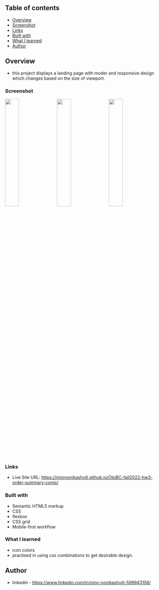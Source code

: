 ## Table of contents

  - [Overview](#overview)
  - [Screenshot](#screenshot)
  - [Links](#links)
  - [Built with](#built-with)
  - [What I learned](#what-i-learned)
  - [Author](#author)


## Overview
- this project displays a landing page with moder and responsive design which changes based on the size of viewport.

### Screenshot

<div width="100%">
      <img
        src="https://user-images.githubusercontent.com/61002720/200697059-d47f9890-b91f-4ef1-88c9-df6fd8efd7cd.png"
        width="30%"
        style="margin-right:3%"
        align="top"
      />
      <img
        src="https://user-images.githubusercontent.com/61002720/200719325-c3518b5a-84d5-4151-b9c1-db7290356af7.png"
				width="30%"
				style="margin-right:3%"
        align="top"
      />
      <img
        src="https://user-images.githubusercontent.com/61002720/200697269-0da7b192-12d2-4b81-9346-a5d14d520b42.png"
        width="30%"
        align="top"
      />
    </div>
  


### Links

- Live Site URL: https://ninononikashvili.github.io/OtoBC-fall2022-hw3-order-summary-comp/


### Built with

- Semantic HTML5 markup
- CSS 
- flexbox
- CSS grid
- Mobile-first workflow

### What I learned

- icon colors
- practised in using css combinations to get desirable design.


## Author

- linkedin - https://www.linkedin.com/in/nino-nonikashvili-599943158/
